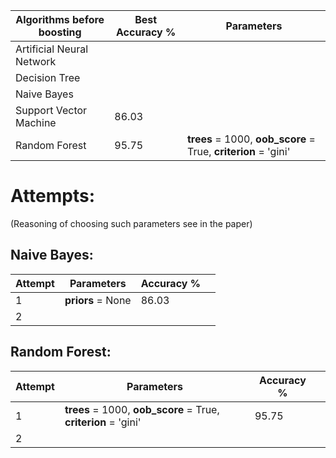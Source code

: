 
| Algorithms before boosting  | Best Accuracy % | Parameters
| --------------------------- | --------------- | -------------------------------------------------------------- |
|  Artificial Neural Network  |                 ||
|  Decision Tree              |                 ||
|  Naive Bayes                |                 ||
|  Support Vector Machine     |     86.03       ||
|  Random Forest              |     95.75       | **trees** = 1000, **oob_score** = True, **criterion** = 'gini' |

# Attempts: #
(Reasoning of choosing such parameters see in the paper)

## Naive Bayes: ##

| Attempt | Parameters                  | Accuracy %      | |
| ------- | --------------------------- | --------------- | -------------------------------------------------------------- |
|     1   |**priors** = None          | 86.03           ||
|     2   |                 ||



## Random Forest: ##

| Attempt | Parameters                                                    | Accuracy %      | |
| ------- | ------------------------------------------------------------- | --------------- | -------------------------------------------------------------- |
|     1   |**trees** = 1000, **oob_score** = True, **criterion** = 'gini' | 95.75           ||
|     2   |                 ||

